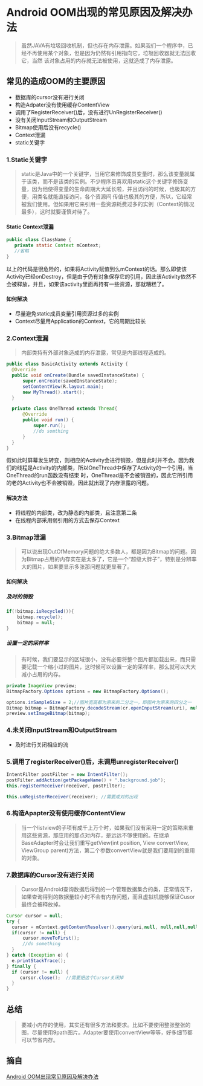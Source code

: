 # Android OOM出现的常见原因及解决办法
>虽然JAVA有垃圾回收机制，但也存在内存泄露。如果我们一个程序中，已经不再使用某个对象，但是因为仍然有引用指向它，垃圾回收器就无法回收它，当然 该对象占用的内存就无法被使用，这就造成了内存泄露。
## 常见的造成OOM的主要原因
* 数据库的cursor没有进行关闭
* 构造Adpater没有使用缓存ContentView
* 调用了RegisterReceiver()后，没有进行UnRegisterReceiver()
* 没有关闭InputStream和OutputStream
* Bitmap使用后没有recycle()
* Context泄漏
* static关键字
### 1.Static关键字
> static是Java中的一个关键字，当用它来修饰成员变量时，那么该变量就属于该类，而不是该类的实例。不少程序员喜欢用static这个关键字修饰变量，因为他使得变量的生命周期大大延长啦，并且访问的时候，也极其的方便，用类名就能直接访问，各个资源间 传值也极其的方便，所以，它经常被我们使用。但如果用它来引用一些资源耗费过多的实例（Context的情况最多），这时就要谨慎对待了。
#### Static Context泄漏
```java
public class ClassName {  
   private static Context mContext;  
   //省略  
}  
```
以上的代码是很危险的，如果将Activity赋值到么mContext的话。那么即使该Activity已经onDestroy，但是由于仍有对象保存它的引用，因此该Activity依然不会被释放，并且，如果该activity里面再持有一些资源，那就糟糕了。
#### 如何解决
* 尽量避免static成员变量引用资源过多的实例
* Context尽量用Application的Context，它的周期比较长
### 2.Context泄漏
>内部类持有外部对象造成的内存泄露，常见是内部线程造成的。
```java
public class BasicActivity extends Activity {  
  @Override  
  public void onCreate(Bundle savedInstanceState) {  
      super.onCreate(savedInstanceState);  
      setContentView(R.layout.main);  
      new MyThread().start();  
  }   

  private class OneThread extends Thread{  
      @Override  
      public void run() {  
          super.run();  
          //do somthing  
      }  
  }  
} 
```
假如此时屏幕发生转变，则相应的Activity会进行销毁，但是此时并不会。因为我们的线程是Activity的内部类，所以OneThread中保存了Activity的一个引用，当OneThread的run函数没有结束 时，OneThread是不会被销毁的，因此它所引用的老的Activity也不会被销毁，因此就出现了内存泄露的问题。
#### 解决方法
* 将线程的内部类，改为静态的内部类，且注意第二条
* 在线程内部采用弱引用的方式去保存Context
### 3.Bitmap泄漏
>可以说出现OutOfMemory问题的绝大多数人，都是因为Bitmap的问题。因为Bitmap占用的内存实在是太多了，它是一个“超级大胖子”，特别是分辨率大的图片，如果要显示多张那问题就更显著了。
#### 如何解决
##### 及时的销毁
```java
if(!bitmap.isRecycled()){
    bitmap.recycle();
    bitmap = null;
}  
```
##### 设置一定的采样率
>有时候，我们要显示的区域很小，没有必要将整个图片都加载出来，而只需要记载一个缩小过的图片，这时候可以设置一定的采样率，那么就可以大大减小占用的内存。
```java
private ImageView preview;  
BitmapFactory.Options options = new BitmapFactory.Options();  

options.inSampleSize = 2;//图片宽高都为原来的二分之一，即图片为原来的四分之一  
Bitmap bitmap = BitmapFactory.decodeStream(cr.openInputStream(uri), null, options);  
preview.setImageBitmap(bitmap);  
```
### 4.未关闭InputStream和OutputStream
* 及时进行关闭相应的流
### 5.调用了registerReceiver()后，未调用unregisterReceiver()
```java
IntentFilter postFilter = new IntentFilter(); 
postFilter.addAction(getPackageName() + ".background.job"); 
this.registerReceiver(receiver, postFilter);  

this.unRegisterReceiver(receiver); //需要成对的出现
```
### 6.构造Apapter没有使用缓存ContentView
>当一个listview的子项有成千上万个时，如果我们没有采用一定的策略来重用这些资源，那应用的那点对内存，是远远不够使用的。在继承BaseAdapter时会让我们重写getView(int position, View   convertView, ViewGroup parent)方法，第二个参数convertView就是我们要用到的重用的对象。
### 7.数据库的Cursor没有进行关闭
>Cursor是Android查询数据后得到的一个管理数据集合的类，正常情况下，如果查询得到的数据量较小时不会有内存问题，而且虚拟机能够保证Cusor最终会被释放掉。
```java
Cursor cursor = null;  
try {  
  cursor = mContext.getContentResolver().query(uri,null, null,null,null);  
  if(cursor != null) {  
      cursor.moveToFirst();  
      //do something  
  }  
} catch (Exception e) {  
  e.printStackTrace();    
} finally {  
  if (cursor != null) {  
     cursor.close();  //需要把这个Cursor关闭掉
  }  
}
```
## 总结
>要减小内存的使用，其实还有很多方法和要求。比如不要使用整张整张的图，尽量使用9path图片。Adapter要使用convertView等等，好多细节都可以节省内存。
## 摘自
[Android OOM出现常见原因及解决办法](https://blog.csdn.net/hudfang/article/details/51781997)




























